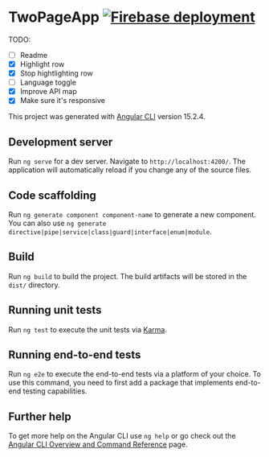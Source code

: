 # TwoPageApp <a href="https://github.com/Gummiees/two-page-app/actions/workflows/firebase-hosting-merge.yml"><img src="https://github.com/Gummiees/two-page-app/actions/workflows/firebase-hosting-merge.yml/badge.svg" alt="Firebase deployment" style="max-width: 100%;"></a>

TODO:

- [ ] Readme
- [x] Highlight row
- [x] Stop hightlighting row
- [ ] Language toggle
- [x] Improve API map
- [x] Make sure it's responsive

This project was generated with [Angular CLI](https://github.com/angular/angular-cli) version 15.2.4.

## Development server

Run `ng serve` for a dev server. Navigate to `http://localhost:4200/`. The application will automatically reload if you change any of the source files.

## Code scaffolding

Run `ng generate component component-name` to generate a new component. You can also use `ng generate directive|pipe|service|class|guard|interface|enum|module`.

## Build

Run `ng build` to build the project. The build artifacts will be stored in the `dist/` directory.

## Running unit tests

Run `ng test` to execute the unit tests via [Karma](https://karma-runner.github.io).

## Running end-to-end tests

Run `ng e2e` to execute the end-to-end tests via a platform of your choice. To use this command, you need to first add a package that implements end-to-end testing capabilities.

## Further help

To get more help on the Angular CLI use `ng help` or go check out the [Angular CLI Overview and Command Reference](https://angular.io/cli) page.
